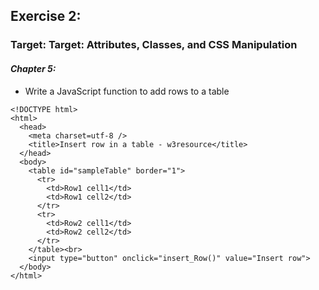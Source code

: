 ## Exercise 2:
### Target: Target: Attributes, Classes, and CSS Manipulation
#### _Chapter 5:_
- Write a JavaScript function to add rows to a table
```
<!DOCTYPE html>
<html>
  <head>
    <meta charset=utf-8 />
    <title>Insert row in a table - w3resource</title>
  </head>
  <body>
    <table id="sampleTable" border="1">
      <tr>
        <td>Row1 cell1</td>
        <td>Row1 cell2</td>
      </tr>
      <tr>
        <td>Row2 cell1</td>
        <td>Row2 cell2</td>
      </tr>
    </table><br>
    <input type="button" onclick="insert_Row()" value="Insert row"> 
  </body>
</html>
```
